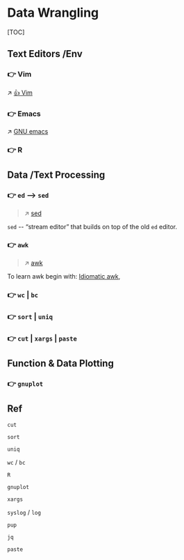 # Data Wrangling

[TOC]



## Text Editors /Env
### 👉 Vim
↗ [👍 Vim](../../../../👩‍💻%20Computer%20Languages%20&%20Programming%20Methodology/🛠️%20Programming%20Tools%20Chain/Text%20Editors/Vim/👍%20Vim.md)


### 👉 Emacs
↗ [GNU emacs](../../../../👩‍💻%20Computer%20Languages%20&%20Programming%20Methodology/🛠️%20Programming%20Tools%20Chain/Text%20Editors/GNU%20emacs.md)


### 👉 R



## Data /Text Processing
### 👉 `ed` --> `sed`
> ↗ [sed](../../../../👩‍💻%20Computer%20Languages%20&%20Programming%20Methodology/Other%20Languages%20for%20Specific%20Areas/🪁%20DSL(Domain%20Specific%20Languages)%20&%20GPL(General%20Purpose%20Languages)/Programming%20DSL%20&%20GPL/sed.md)

`sed` --  “stream editor” that builds on top of the old `ed` editor.



[How to use sed to find and replace text in files in Linux / Unix shell]: https://www.cyberciti.biz/faq/how-to-use-sed-to-find-and-replace-text-in-files-in-linux-unix-shell/



### 👉 `awk`
> ↗ [awk](../../../../👩‍💻%20Computer%20Languages%20&%20Programming%20Methodology/Other%20Languages%20for%20Specific%20Areas/🪁%20DSL(Domain%20Specific%20Languages)%20&%20GPL(General%20Purpose%20Languages)/Programming%20DSL%20&%20GPL/awk.md)

To learn awk begin with:  [Idiomatic awk](https://safjan.com/feeds/all.rss.xml), 



[📂 The GNU Awk User’s Guide | GNU Doc]: https://www.gnu.org/software/gawk/manual/gawk.html

[AWK command in Unix/Linux with examples | GeeksforGeeks]: https://www.geeksforgeeks.org/awk-command-unixlinux-examples/


### 👉 `wc` | `bc`


### 👉 `sort` | `uniq`


### 👉 `cut` | `xargs` | `paste`




## Function & Data Plotting
### 👉 `gnuplot`



## Ref

`cut`

`sort`

`uniq`

`wc` / `bc`

`R`

`gnuplot`

`xargs`

`syslog` / `log`

`pup`

`jq`

`paste` 

